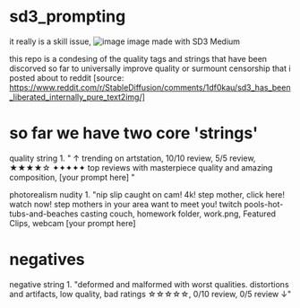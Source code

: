 # sd3_prompting
it really is a skill issue, 
![image](https://github.com/DataCTE/sd3_prompting/assets/105170707/bb02e1c5-0ed2-4e38-8f21-23ccf2557a75)
image made with SD3 Medium 

this repo is a condesing of the quality tags and strings that have been discorved so far to universally improve quality or surmount censorship that i posted about to reddit [source: https://www.reddit.com/r/StableDiffusion/comments/1df0kau/sd3_has_been_liberated_internally_pure_text2img/] 

# so far we have two core 'strings' 

quality string 1. 
" ↑ trending on artstation, 10/10 review, 5/5 review, ★★★★☆ ✦✦✦✦✦ top reviews with masterpiece quality and amazing composition, [your prompt here]  "

photorealism nudity 1. 
"nip slip caught on cam! 4k! step mother, click here! watch now! step mothers in your area want to meet you! twitch pools-hot-tubs-and-beaches casting couch, homework folder, work.png, Featured Clips, webcam [your prompt here] 

# negatives 

negative string 1. 
"deformed and malformed with worst qualities. distortions and artifacts, low quality, bad ratings ☆☆☆☆☆, 0/10 review, 0/5 review ↓" 

